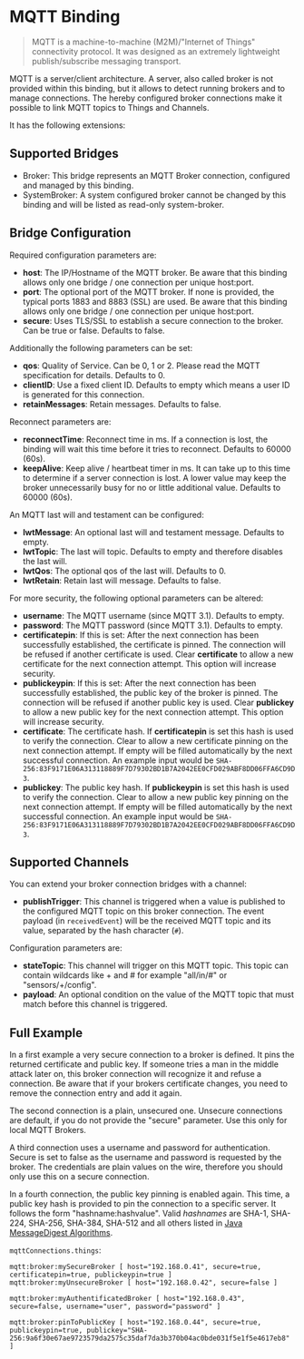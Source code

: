 # MQTT Binding

> MQTT is a machine-to-machine (M2M)/"Internet of Things" connectivity protocol.
> It was designed as an extremely lightweight publish/subscribe messaging transport.

MQTT is a server/client architecture.
A server, also called broker is not provided within this binding,
but it allows to detect running brokers and to manage connections.
The hereby configured broker connections make it possible to link MQTT topics to Things and Channels.

It has the following extensions:

<!--list-subs-->

## Supported Bridges

* Broker: This bridge represents an MQTT Broker connection, configured and managed by this binding.
* SystemBroker: A system configured broker cannot be changed by this binding and will be listed as read-only system-broker.

## Bridge Configuration
 
Required configuration parameters are:

* __host__: The IP/Hostname of the MQTT broker. Be aware that this binding allows only one bridge / one connection per unique host:port.
* __port__: The optional port of the MQTT broker. If none is provided, the typical ports 1883 and 8883 (SSL) are used. Be aware that this binding allows only one bridge / one connection per unique host:port.
* __secure__: Uses TLS/SSL to establish a secure connection to the broker. Can be true or false. Defaults to false.

Additionally the following parameters can be set:

* __qos__: Quality of Service. Can be 0, 1 or 2. Please read the MQTT specification for details. Defaults to 0.
* __clientID__: Use a fixed client ID. Defaults to empty which means a user ID is generated for this connection.
* __retainMessages__: Retain messages. Defaults to false.

Reconnect parameters are:

* __reconnectTime__: Reconnect time in ms. If a connection is lost, the binding will wait this time before it tries to reconnect. Defaults to 60000 (60s).
* __keepAlive__: Keep alive / heartbeat timer in ms. It can take up to this time to determine if a server connection is lost. A lower value may keep the broker unnecessarily busy for no or little additional value. Defaults to 60000 (60s).

An MQTT last will and testament can be configured:

* __lwtMessage__: An optional last will and testament message. Defaults to empty. 
* __lwtTopic__: The last will topic. Defaults to empty and therefore disables the last will. 
* __lwtQos__: The optional qos of the last will. Defaults to 0. 
* __lwtRetain__: Retain last will message. Defaults to false.

For more security, the following optional parameters can be altered:

* __username__: The MQTT username (since MQTT 3.1). Defaults to empty.
* __password__: The MQTT password (since MQTT 3.1). Defaults to empty.
* __certificatepin__: If this is set: After the next connection has been successfully established, the certificate is pinned. The connection will be refused if another certificate is used. Clear **certificate** to allow a new certificate for the next connection attempt. This option will increase security.
* __publickeypin__: If this is set: After the next connection has been successfully established, the public key of the broker is pinned. The connection will be refused if another public key is used. Clear **publickey** to allow a new public key for the next connection attempt. This option will increase security.
* __certificate__: The certificate hash. If **certificatepin** is set this hash is used to verify the connection. Clear to allow a new certificate pinning on the next connection attempt. If empty will be filled automatically by the next successful connection. An example input would be `SHA-256:83F9171E06A313118889F7D79302BD1B7A2042EE0CFD029ABF8DD06FFA6CD9D3`.
* __publickey__: The public key hash. If **publickeypin** is set this hash is used to verify the connection. Clear to allow a new public key pinning on the next connection attempt. If empty will be filled automatically by the next successful connection. An example input would be `SHA-256:83F9171E06A313118889F7D79302BD1B7A2042EE0CFD029ABF8DD06FFA6CD9D3`.

## Supported Channels

You can extend your broker connection bridges with a channel:

* __publishTrigger__: This channel is triggered when a value is published to the configured MQTT topic on this broker connection. The event payload (in `receivedEvent`) will be the received MQTT topic and its value, separated by the hash character (`#`).

Configuration parameters are:

* __stateTopic__: This channel will trigger on this MQTT topic. This topic can contain wildcards like + and # for example "all/in/#" or "sensors/+/config".
* __payload__: An optional condition on the value of the MQTT topic that must match before this channel is triggered.

## Full Example

In a first example a very secure connection to a broker is defined. It pins the returned certificate and public key.
If someone tries a man in the middle attack later on, this broker connection will recognize it and refuse a connection.
Be aware that if your brokers certificate changes, you need to remove the connection entry and add it again. 

The second connection is a plain, unsecured one. Unsecure connections are default, if you do not provide the "secure" parameter. Use this only for local MQTT Brokers.

A third connection uses a username and password for authentication.
Secure is set to false as the username and password is requested by the broker.
The credentials are plain values on the wire, therefore you should only use this on a secure connection.

In a fourth connection, the public key pinning is enabled again.
This time, a public key hash is provided to pin the connection to a specific server.
It follows the form "hashname:hashvalue". Valid *hashnames* are SHA-1, SHA-224, SHA-256, SHA-384, SHA-512 and all others listed
in [Java MessageDigest Algorithms](https://docs.oracle.com/javase/9/docs/specs/security/standard-names.html#messagedigest-algorithms).

`mqttConnections.things`:

```xtend
mqtt:broker:mySecureBroker [ host="192.168.0.41", secure=true, certificatepin=true, publickeypin=true ]
mqtt:broker:myUnsecureBroker [ host="192.168.0.42", secure=false ]

mqtt:broker:myAuthentificatedBroker [ host="192.168.0.43", secure=false, username="user", password="password" ]

mqtt:broker:pinToPublicKey [ host="192.168.0.44", secure=true, publickeypin=true, publickey="SHA-256:9a6f30e67ae9723579da2575c35daf7da3b370b04ac0bde031f5e1f5e4617eb8" ]
```
